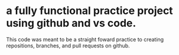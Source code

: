 # a fully functional practice project using github and vs code.
This code was meant to be a straight foward practice to creating repositions, branches, and pull requests on github.
